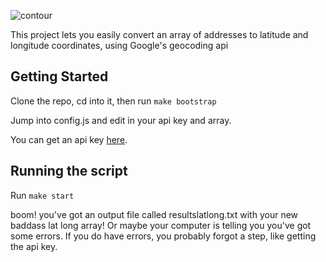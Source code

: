 ![contour](https://cloud.githubusercontent.com/assets/10165959/14120853/ad590234-f5c2-11e5-8a2f-8998817cb811.png)

This project lets you easily convert an array of addresses to latitude and longitude coordinates, using Google's geocoding api

## Getting Started
Clone the repo, cd into it, then run `make bootstrap`

Jump into config.js and edit in your api key and array.

You can get an api key [here](https://developers.google.com/maps/documentation/geocoding/get-api-key).  

## Running the script

Run `make start`

boom! you've got an output file called resultslatlong.txt with your new baddass lat long array! Or maybe your computer is telling you you've got some errors. If you do have errors, you probably forgot a step, like getting the api key.
